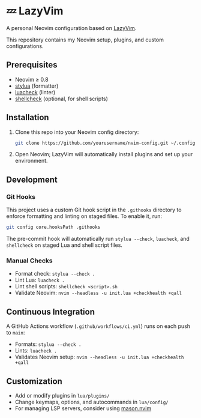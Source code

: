 # 💤 LazyVim

A personal Neovim configuration based on [LazyVim](https://github.com/LazyVim/LazyVim).

This repository contains my Neovim setup, plugins, and custom configurations.

## Prerequisites

- Neovim ≥ 0.8
- [stylua](https://github.com/JohnnyMorganz/StyLua) (formatter)
- [luacheck](https://github.com/luarocks/luacheck) (linter)
- [shellcheck](https://www.shellcheck.net/) (optional, for shell scripts)

## Installation

1. Clone this repo into your Neovim config directory:
   ```bash
   git clone https://github.com/yourusername/nvim-config.git ~/.config/nvim
   ```
2. Open Neovim; LazyVim will automatically install plugins and set up your environment.

## Development

### Git Hooks

This project uses a custom Git hook script in the `.githooks` directory to enforce formatting and linting on staged files. To enable it, run:

```bash
git config core.hooksPath .githooks
```

The pre-commit hook will automatically run `stylua --check`, `luacheck`, and `shellcheck` on staged Lua and shell script files.

### Manual Checks

- Format check: `stylua --check .`  
- Lint Lua: `luacheck .`  
- Lint shell scripts: `shellcheck <script>.sh`  
- Validate Neovim: `nvim --headless -u init.lua +checkhealth +qall`

## Continuous Integration

A GitHub Actions workflow (`.github/workflows/ci.yml`) runs on each push to `main`:
  - Formats: `stylua --check .`  
  - Lints: `luacheck .`  
  - Validates Neovim setup: `nvim --headless -u init.lua +checkhealth +qall`

## Customization

- Add or modify plugins in `lua/plugins/`  
- Change keymaps, options, and autocommands in `lua/config/`  
- For managing LSP servers, consider using [mason.nvim](https://github.com/williamboman/mason.nvim)
